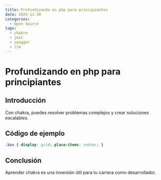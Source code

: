 ```yaml
---
title: Profundizando en php para principiantes
date: 2025-11-30
categories:
  - Open Source
tags:
  - chakra
  - jest
  - swagger
  - llm
---
```


# Profundizando en php para principiantes

## Introducción

Con chakra, puedes resolver problemas complejos y crear soluciones escalables.

## Código de ejemplo

```css
.box { display: grid; place-items: center; }
```

## Conclusión

Aprender chakra es una inversión útil para tu carrera como desarrollador.